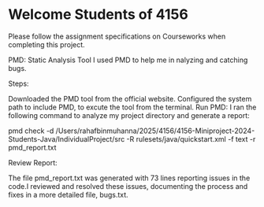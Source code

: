 # Welcome Students of 4156

Please follow the assignment specifications on Courseworks when completing this project.

PMD: Static Analysis Tool 
I used PMD to help me in nalyzing and catching bugs.

Steps:

Downloaded the PMD tool from the official website.
Configured the system path to include PMD, to excute the tool from the terminal.
Run PMD: I ran the following command to analyze my project directory and generate a report:

pmd check -d /Users/rahafbinmuhanna/2025/4156/4156-Miniproject-2024-Students-Java/IndividualProject/src -R rulesets/java/quickstart.xml -f text -r pmd_report.txt

Review Report:

The file pmd_report.txt was generated with 73 lines reporting issues in the code.I reviewed and resolved these issues, documenting the process and fixes in a more detailed file, bugs.txt.
